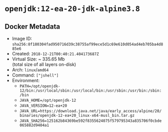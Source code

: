 # `openjdk:12-ea-20-jdk-alpine3.8`

## Docker Metadata

- Image ID: `sha256:8f180304fad950716d39c38755af99ece5d1c69e610d054ad4eb705ba4d885e6`
- Created: `2018-12-21T00:40:21.404173687Z`
- Virtual Size: ~ 335.65 Mb  
  (total size of all layers on-disk)
- Arch: `linux`/`amd64`
- Command: `["jshell"]`
- Environment:
  - `PATH=/opt/openjdk-12/bin:/usr/local/sbin:/usr/local/bin:/usr/sbin:/usr/bin:/sbin:/bin`
  - `JAVA_HOME=/opt/openjdk-12`
  - `JAVA_VERSION=12-ea+20`
  - `JAVA_URL=https://download.java.net/java/early_access/alpine/20/binaries/openjdk-12-ea+20_linux-x64-musl_bin.tar.gz`
  - `JAVA_SHA256=125162b84369be592f8355624075f579795343a835706f0cbde065882d9404a1`
